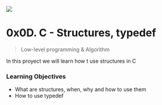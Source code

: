 ![](https://cdnp1.stackassets.com/dbd8b662370e2dd5283d3f352802c43c79b15f8d/store/opt/596/298/abf733ad50de70c3ad93f8b34f894876f93318a2aff76ccc7504ecce0fc1/product_16032_product_shot_wide_image.jpg)
# 0x0D. C - Structures, typedef
> Low-level programming & Algorithm

In this proyect we will learn how t use structures in C
### Learning Objectives
-   What are structures, when, why and how to use them
-   How to use typedef
